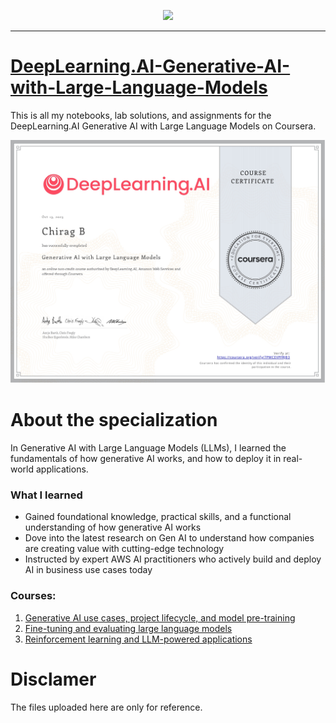 <p align="center">

  <img height="100" src="https://wordpress.deeplearning.ai/wp-content/uploads/2021/02/LogoFiles_DeepLearning_PrimaryLogo.png">  

</p>
<hr>  

# [DeepLearning.AI-Generative-AI-with-Large-Language-Models](https://www.coursera.org/learn/generative-ai-with-llms)
This is all my notebooks, lab solutions, and assignments for the DeepLearning.AI Generative AI with Large Language Models on Coursera.

[![Welcome](https://github.com/Chirag05B/Portfolio/blob/main/Certifications/Generative%20AI%20with%20Large%20Language%20Models/Generative%20AI%20with%20Large%20Language%20Models_page-0001.jpg)](https://coursera.org/verify/7PMCEVPFRJB3)

 
 
 # About the specialization
   In Generative AI with Large Language Models (LLMs), I learned the fundamentals of how generative AI works, and how to deploy it in real-world applications.
 ### What I learned
 - Gained foundational knowledge, practical skills, and a functional understanding of how generative AI works
- Dove into the latest research on Gen AI to understand how companies are creating value with cutting-edge technology
- Instructed by expert AWS AI practitioners who actively build and deploy AI in business use cases today  
 
### Courses:
1. [Generative AI use cases, project lifecycle, and model pre-training](https://github.com/Chirag05B/Portfolio/tree/main/Certifications/Generative%20AI%20with%20Large%20Language%20Models/Week%201)  
2. [Fine-tuning and evaluating large language models](https://github.com/Chirag05B/Portfolio/tree/main/Certifications/Generative%20AI%20with%20Large%20Language%20Models/Week%202)  
3. [Reinforcement learning and LLM-powered applications](https://github.com/Chirag05B/Portfolio/tree/main/Certifications/Generative%20AI%20with%20Large%20Language%20Models/Week%203)  

# Disclamer
The files uploaded here are only for reference. 
